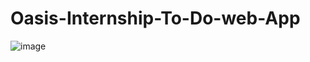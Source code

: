 # Oasis-Internship-To-Do-web-App
![image](https://github.com/7177821l212/Oasis-Internship-To-Do-web-App/assets/137044894/86c89ab3-89b4-4046-bb9b-5cdd03551c33)
